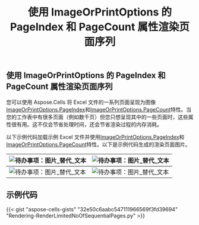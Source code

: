 ﻿---
title: 使用 ImageOrPrintOptions 的 PageIndex 和 PageCount 属性渲染页面序列
type: docs
weight: 10
url: /zh/python-java/render-sequence-of-pages-using-pageindex-and-pagecount-properties-of-imageorprintoptions/
---
## **使用 ImageOrPrintOptions 的 PageIndex 和 PageCount 属性渲染页面序列**
您可以使用 Aspose.Cells 将 Excel 文件的一系列页面呈现为图像[ImageOrPrintOptions.PageIndex](https://reference.aspose.com/cells/python/asposecells.api/imageorprintoptions#PageIndex)和[ImageOrPrintOptions.PageCount](https://reference.aspose.com/cells/python/asposecells.api/imageorprintoptions#PageCount)特性。当您的工作表中有很多页面（例如数千页）但您只想呈现其中的一些页面时，这些属性很有用。这不仅会节省处理时间，还会节省渲染过程的内存消耗。

以下示例代码加载示例 Excel 文件并使用[ImageOrPrintOptions.PageIndex](https://reference.aspose.com/cells/python/asposecells.api/imageorprintoptions#PageIndex)和[ImageOrPrintOptions.PageCount](https://reference.aspose.com/cells/python/asposecells.api/imageorprintoptions#PageCount)特性。以下是示例代码生成的渲染页面图片。

|![待办事项：图片_替代_文本](outputImage-4.png)|![待办事项：图片_替代_文本](outputImage-5.png)|
|:- |:- |
|![待办事项：图片_替代_文本](outputImage-6.png)|![待办事项：图片_替代_文本](outputImage-7.png)|



## **示例代码**
{{< gist "aspose-cells-gists" "32e50c6aabc547111966569f3fd39694" "Rendering-RenderLimitedNoOfSequentialPages.py" >}}
